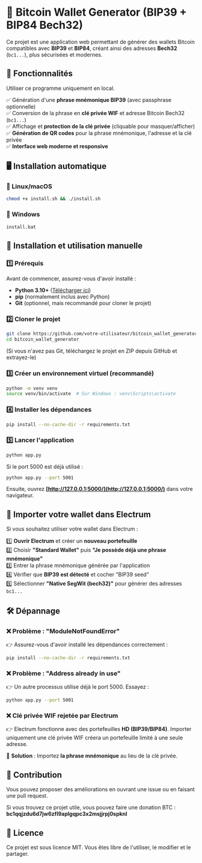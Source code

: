 # 🚀 Bitcoin Wallet Generator (BIP39 + BIP84 Bech32)

Ce projet est une application web permettant de générer des wallets Bitcoin compatibles avec **BIP39** et **BIP84**, créant ainsi des adresses **Bech32** (`bc1...`), plus sécurisées et modernes.

## 📌 Fonctionnalités

Utiliser ce programme uniquement en local.

✅ Génération d'une **phrase mnémonique BIP39** (avec passphrase optionnelle)\
✅ Conversion de la phrase en **clé privée WIF** et adresse Bitcoin Bech32 (`bc1...`)
<br>
✅ Affichage et **protection de la clé privée** (cliquable pour masquer/afficher)\
✅ **Génération de QR codes** pour la phrase mnémonique, l'adresse et la clé privée\
✅ **Interface web moderne et responsive**

## 🖥 Installation automatique

### 🔹 Linux/macOS

```bash
chmod +x install.sh && ./install.sh
```

### 🔹 Windows

```bat
install.bat
```

## 🔧 Installation et utilisation manuelle

### 1️⃣ Prérequis

Avant de commencer, assurez-vous d'avoir installé :

- **Python 3.10+** ([Télécharger ici](https://www.python.org/downloads/))
- **pip** (normalement inclus avec Python)
- **Git** (optionnel, mais recommandé pour cloner le projet)

### 2️⃣ Cloner le projet

```bash
git clone https://github.com/votre-utilisateur/bitcoin_wallet_generator.git
cd bitcoin_wallet_generator
```

(Si vous n'avez pas Git, téléchargez le projet en ZIP depuis GitHub et extrayez-le)

### 3️⃣ Créer un environnement virtuel (recommandé)

```bash
python -m venv venv
source venv/bin/activate  # Sur Windows : venv\Scripts\activate
```

### 4️⃣ Installer les dépendances

```bash
pip install --no-cache-dir -r requirements.txt
```

### 5️⃣ Lancer l'application

```bash
python app.py
```

Si le port 5000 est déjà utilisé :

```bash
python app.py --port 5001
```

Ensuite, ouvrez **[http://127.0.0.1:5000/](http://127.0.0.1:5000/)** dans votre navigateur.

## 🔄 Importer votre wallet dans Electrum

Si vous souhaitez utiliser votre wallet dans Electrum :

1️⃣ **Ouvrir Electrum** et créer un **nouveau portefeuille** <br>
2️⃣ Choisir **"Standard Wallet"** puis **"Je possède déjà une phrase mnémonique"** <br>
3️⃣ Entrer la phrase mnémonique générée par l'application <br>
4️⃣ Vérifier que **BIP39 est détecté** et cocher "BIP39 seed" <br>
5️⃣ Sélectionner **"Native SegWit (bech32)"** pour générer des adresses `bc1...`

## 🛠 Dépannage

### ❌ **Problème : "ModuleNotFoundError"**

👉 Assurez-vous d'avoir installé les dépendances correctement :

```bash
pip install --no-cache-dir -r requirements.txt
```

### ❌ **Problème : "Address already in use"**

👉 Un autre processus utilise déjà le port 5000. Essayez :

```bash
python app.py --port 5001
```

### ❌ **Clé privée WIF rejetée par Electrum**

👉 Electrum fonctionne avec des portefeuilles **HD (BIP39/BIP84)**. Importer uniquement une clé privée WIF créera un portefeuille limité à une seule adresse.

🔹 **Solution** : Importez **la phrase mnémonique** au lieu de la clé privée.

## 🤝 Contribution

Vous pouvez proposer des améliorations en ouvrant une issue ou en faisant une pull request.

Si vous trouvez ce projet utile, vous pouvez faire une donation BTC : **bc1qqjzdu6d7jw6zfl9aplgqpc3x2msjjrpj0spknl**

## 📝 Licence

Ce projet est sous licence MIT. Vous êtes libre de l'utiliser, le modifier et le partager.
